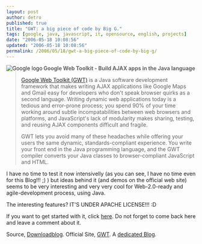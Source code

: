 ```yaml
---
layout: post
author: detro
published: true
title: "GWT: a big piece of code by Big G."
tags: [google, java, javascript, it, opensource, english, projects]
date: "2006-05-18 10:08:56"
updated: "2006-05-18 10:08:56"
permalink: /2006/05/18/gwt-a-big-piece-of-code-by-big-g/
---
```


<img src="http://code.google.com/images/code_sm.png" alt="Google logo" align="left" />
<blockquote><strong>Google Web Toolkit - Build AJAX apps in the Java language</strong>

<a href="http://code.google.com/webtoolkit/">Google Web Toolkit (GWT)</a> is a Java software development framework that makes writing AJAX applications like Google Maps and Gmail easy for developers who don't speak browser quirks as a second language. Writing dynamic web applications today is a tedious and error-prone process; you spend 90% of your time working around subtle incompatabilities between web browsers and platforms, and JavaScript's lack of modularity makes sharing, testing, and reusing AJAX components difficult and fragile.

GWT lets you avoid many of these headaches while offering your users the same dynamic, standards-compliant experience. You write your front end in the Java programming language, and the GWT compiler converts your Java classes to browser-compliant JavaScript and HTML.</blockquote>

I have no time to test it now intensivelly (as you can see, I have no time even for this Blog!!! ;) ) but ideas behind it (and demos on the official web site) seems to be very interesting and very very cool for Web-2.0-ready and agile-development process, using Java.

The interesting features? IT'S UNDER APACHE LICENSE!!! :D

If you want to get started with it, click <a href="http://code.google.com/webtoolkit/gettingstarted.html">here</a>. Do not forget to come back here and leave a comment about it.

Source, <a href="http://www.downloadblog.it/post/1881/scrive-applicazioni-ajax-in-java-grazie-al-nuovo-google-web-toolkit#more">Downloadblog</a>.
Official Site, <a href="http://code.google.com/webtoolkit/">GWT</a>.
A <a href="http://googlewebtoolkit.blogspot.com/">dedicated Blog</a>.
